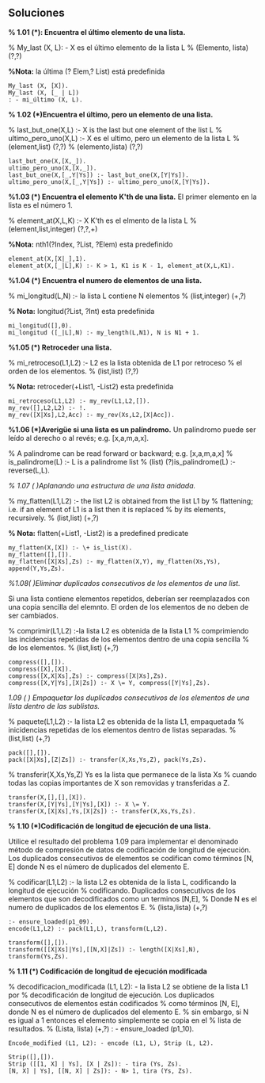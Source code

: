


**Soluciones**
----------


    
**% 1.01 (*): Encuentra el último elemento de una lista.**

% My_last (X, L): - X es el último elemento de la lista L
% (Elemento, lista) (?,?)

**%Nota:** la última (? Elem,? List) está predefinida

    My_last (X, [X]).
    My_last (X, [_ | L])
    : - mi_último (X, L).


**% 1.02 (*)Encuentra el último, pero un elemento de una lista.**

% last_but_one(X,L) :- X is the last but one element of the list L
% ultimo_pero_uno(X,L) :- X es el ultimo, pero un elemento de la lista L
%    (element,list) (?,?)
%    (elemento,lista) (?,?)

    last_but_one(X,[X,_]).
    ultimo_pero_uno(X,[X,_]).
    last_but_one(X,[_,Y|Ys]) :- last_but_one(X,[Y|Ys]).
    ultimo_pero_uno(X,[_,Y|Ys]) :- ultimo_pero_uno(X,[Y|Ys]).

**%1.03 (*) Encuentra el elemento K'th de una lista.**
El primer elemento en la lista es el número 1.

% element_at(X,L,K) :- X K'th es el elmento de la lista L
%    (element,list,integer) (?,?,+)

**%Nota:** nth1(?Index, ?List, ?Elem) esta predefinido

    element_at(X,[X|_],1).
    element_at(X,[_|L],K) :- K > 1, K1 is K - 1, element_at(X,L,K1).

**%1.04 (*) Encuentra el numero de elementos de una lista.**

% mi_longitud(L,N) :- la lista L contiene N elementos
%    (list,integer) (+,?) 

**% Nota:** longitud(?List, ?Int) esta predefinida

    mi_longitud([],0).
    mi_longitud ([_|L],N) :- my_length(L,N1), N is N1 + 1.

**%1.05 (*) Retroceder una lista.**

% mi_retroceso(L1,L2) :- L2 es la lista obtenida de L1 por retroceso 
%    el orden de los elementos.
%    (list,list) (?,?)

**% Nota:** retroceder(+List1, -List2) esta predefinida

    mi_retroceso(L1,L2) :- my_rev(L1,L2,[]).
    my_rev([],L2,L2) :- !.
    my_rev([X|Xs],L2,Acc) :- my_rev(Xs,L2,[X|Acc]).

**%1.06 (*)Averigüe si una lista es un palíndromo.**
Un palíndromo puede ser leído al derecho o al revés; e.g. [x,a,m,a,x].


% A palindrome can be read forward or backward; e.g. [x,a,m,a,x]
% is_palindrome(L) :- L is a palindrome list
%    (list) (?)is_palindrome(L) :- reverse(L,L).

**% 1.07 (* *)Aplanando una estructura de una lista anidada.**

% my_flatten(L1,L2) :- the list L2 is obtained from the list L1 by
%    flattening; i.e. if an element of L1 is a list then it is replaced
%    by its elements, recursively. 
%    (list,list) (+,?)

**% Nota:** flatten(+List1, -List2) is a predefined predicate

    my_flatten(X,[X]) :- \+ is_list(X).
    my_flatten([],[]).
    my_flatten([X|Xs],Zs) :- my_flatten(X,Y), my_flatten(Xs,Ys), append(Y,Ys,Zs).


**%1.08(* *)Eliminar duplicados consecutivos de los elementos de una list.**

Si una lista contiene elementos repetidos, deberían ser reemplazados con una copia sencilla del elemnto. El orden de los elementos de no deben de ser cambiados.

% comprimir(L1,L2) :-la lista L2 es obtenida de la lista L1 
%    comprimiendo las incidencias repetidas de los elementos dentro de una copia sencilla
%    de los elementos.
%    (list,list) (+,?)

    compress([],[]).
    compress([X],[X]).
    compress([X,X|Xs],Zs) :- compress([X|Xs],Zs).
    compress([X,Y|Ys],[X|Zs]) :- X \= Y, compress([Y|Ys],Zs).

**1.09 (* *) Empaquetar los duplicados consecutivos de los elementos de una lista dentro de las sublistas.**


% paquete(L1,L2) :- la lista L2 es obtenida de la lista L1, empaquetada
%    inicidencias repetidas de los elementos dentro de listas separadas.
%    (list,list) (+,?)

    pack([],[]).
    pack([X|Xs],[Z|Zs]) :- transfer(X,Xs,Ys,Z), pack(Ys,Zs).

% transferir(X,Xs,Ys,Z) Ys es la lista que permanece de la lista Xs
%    cuando todas las copias importantes de X son removidas y transferidas a Z.

    transfer(X,[],[],[X]).
    transfer(X,[Y|Ys],[Y|Ys],[X]) :- X \= Y.
    transfer(X,[X|Xs],Ys,[X|Zs]) :- transfer(X,Xs,Ys,Zs).

**% 1.10 (*)Codificación de longitud de ejecución de una lista.**

Utilice el resultado del problema 1.09 para implementar el denominado método de compresión de datos de codificación de longitud de ejecución. Los duplicados consecutivos de elementos se codifican como términos [N, E] donde N es el número de duplicados del elemento E.

% codificar(L1,L2) :- la lista L2 es obtenida de la lista L, codificando la longitud de ejecución
%    codificando. Duplicados consecutivos de los elementos que son decodificados como un terminos [N,E],
%    Donde N es el numero de duplicados de los elementos E.
%    (lista,lista) (+,?)

    :- ensure_loaded(p1_09).    
    encode(L1,L2) :- pack(L1,L), transform(L,L2).
    
    transform([],[]).
    transform([[X|Xs]|Ys],[[N,X]|Zs]) :- length([X|Xs],N),    transform(Ys,Zs).

**% 1.11 (*) Codificación de longitud de ejecución modificada**

% decodificacion_modificada (L1, L2): - la lista L2 se obtiene de la lista L1 por
% decodificación de longitud de ejecución. Los duplicados consecutivos de elementos están codificados
% como términos [N, E], donde N es el número de duplicados del elemento E.
% sin embargo, si N es igual a 1 entonces el elemento simplemente se copia en el
% lista de resultados.
% (Lista, lista) (+,?)    : - ensure_loaded (p1_10).
    
    Encode_modified (L1, L2): - encode (L1, L), Strip (L, L2).
    
    Strip([],[]).
    Strip ([[1, X] | Ys], [X | Zs]): - tira (Ys, Zs).
    [N, X] | Ys], [[N, X] | Zs]): - N> 1, tira (Ys, Zs).

